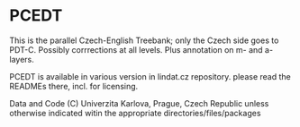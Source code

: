 # PCEDT
This is the parallel Czech-English Treebank; only the Czech side goes to PDT-C.
Possibly corrrections at all levels. Plus annotation on m- and a- layers.

PCEDT is available in various version in lindat.cz repository. 
please read the READMEs there, incl. for licensing.

Data and Code  (C) Univerzita Karlova, Prague, Czech Republic
unless otherwise indicated witin the appropriate directories/files/packages

